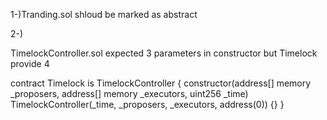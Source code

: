 1-)Tranding.sol shloud be marked as abstract




2-)

TimelockController.sol  expected  3 parameters in constructor  but  Timelock provide 4 

contract Timelock is TimelockController {
    constructor(address[] memory _proposers, address[] memory _executors, uint256 _time) TimelockController(_time, _proposers, _executors, address(0)) {}
}



